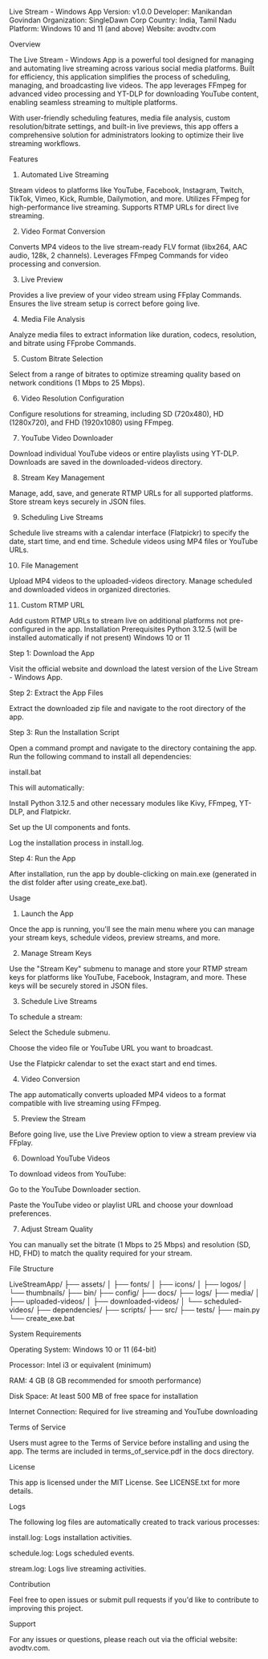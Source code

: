 Live Stream - Windows App
Version: v1.0.0
Developer: Manikandan Govindan
Organization: SingleDawn Corp
Country: India, Tamil Nadu
Platform: Windows 10 and 11 (and above)
Website: avodtv.com

Overview

The Live Stream - Windows App is a powerful tool designed for managing and automating live streaming across various social media platforms. Built for efficiency, this application simplifies the process of scheduling, managing, and broadcasting live videos. The app leverages FFmpeg for advanced video processing and YT-DLP for downloading YouTube content, enabling seamless streaming to multiple platforms.

With user-friendly scheduling features, media file analysis, custom resolution/bitrate settings, and built-in live previews, this app offers a comprehensive solution for administrators looking to optimize their live streaming workflows.

Features

1. Automated Live Streaming

Stream videos to platforms like YouTube, Facebook, Instagram, Twitch, TikTok, Vimeo, Kick, Rumble, Dailymotion, and more.
Utilizes FFmpeg for high-performance live streaming.
Supports RTMP URLs for direct live streaming.

2. Video Format Conversion

Converts MP4 videos to the live stream-ready FLV format (libx264, AAC audio, 128k, 2 channels).
Leverages FFmpeg Commands for video processing and conversion.

3. Live Preview

Provides a live preview of your video stream using FFplay Commands.
Ensures the live stream setup is correct before going live.

4. Media File Analysis

Analyze media files to extract information like duration, codecs, resolution, and bitrate using FFprobe Commands.

5. Custom Bitrate Selection

Select from a range of bitrates to optimize streaming quality based on network conditions (1 Mbps to 25 Mbps).

6. Video Resolution Configuration

Configure resolutions for streaming, including SD (720x480), HD (1280x720), and FHD (1920x1080) using FFmpeg.

7. YouTube Video Downloader

Download individual YouTube videos or entire playlists using YT-DLP.
Downloads are saved in the downloaded-videos directory.

8. Stream Key Management

Manage, add, save, and generate RTMP URLs for all supported platforms.
Store stream keys securely in JSON files.

9. Scheduling Live Streams

Schedule live streams with a calendar interface (Flatpickr) to specify the date, start time, and end time.
Schedule videos using MP4 files or YouTube URLs.

10. File Management

Upload MP4 videos to the uploaded-videos directory.
Manage scheduled and downloaded videos in organized directories.

11. Custom RTMP URL

Add custom RTMP URLs to stream live on additional platforms not pre-configured in the app.
Installation
Prerequisites
Python 3.12.5 (will be installed automatically if not present)
Windows 10 or 11

Step 1: Download the App

Visit the official website and download the latest version of the Live Stream - Windows App.

Step 2: Extract the App Files

Extract the downloaded zip file and navigate to the root directory of the app.

Step 3: Run the Installation Script

Open a command prompt and navigate to the directory containing the app. Run the following command to install all dependencies:

install.bat

This will automatically:

Install Python 3.12.5 and other necessary modules like Kivy, FFmpeg, YT-DLP, and Flatpickr.

Set up the UI components and fonts.

Log the installation process in install.log.

Step 4: Run the App

After installation, run the app by double-clicking on main.exe (generated in the dist folder after using create_exe.bat).

Usage

1. Launch the App

Once the app is running, you'll see the main menu where you can manage your stream keys, schedule videos, preview streams, and more.

2. Manage Stream Keys

Use the "Stream Key" submenu to manage and store your RTMP stream keys for platforms like YouTube, Facebook, Instagram, and more. These keys will be securely stored in JSON files.

3. Schedule Live Streams

To schedule a stream:

Select the Schedule submenu.

Choose the video file or YouTube URL you want to broadcast.

Use the Flatpickr calendar to set the exact start and end times.

4. Video Conversion

The app automatically converts uploaded MP4 videos to a format compatible with live streaming using FFmpeg.

5. Preview the Stream

Before going live, use the Live Preview option to view a stream preview via FFplay.

6. Download YouTube Videos

To download videos from YouTube:

Go to the YouTube Downloader section.

Paste the YouTube video or playlist URL and choose your download preferences.

7. Adjust Stream Quality

You can manually set the bitrate (1 Mbps to 25 Mbps) and resolution (SD, HD, FHD) to match the quality required for your stream.

File Structure

LiveStreamApp/
├── assets/
│   ├── fonts/
│   ├── icons/
│   ├── logos/
│   └── thumbnails/
├── bin/
├── config/
├── docs/
├── logs/
├── media/
│   ├── uploaded-videos/
│   ├── downloaded-videos/
│   └── scheduled-videos/
├── dependencies/
├── scripts/
├── src/
├── tests/
├── main.py
└── create_exe.bat

System Requirements

Operating System: Windows 10 or 11 (64-bit)

Processor: Intel i3 or equivalent (minimum)

RAM: 4 GB (8 GB recommended for smooth performance)

Disk Space: At least 500 MB of free space for installation

Internet Connection: Required for live streaming and YouTube downloading

Terms of Service

Users must agree to the Terms of Service before installing and using the app. The terms are included in terms_of_service.pdf in the docs directory.

License

This app is licensed under the MIT License. See LICENSE.txt for more details.

Logs

The following log files are automatically created to track various processes:

install.log: Logs installation activities.

schedule.log: Logs scheduled events.

stream.log: Logs live streaming activities.

Contribution

Feel free to open issues or submit pull requests if you'd like to contribute to improving this project.

Support

For any issues or questions, please reach out via the official website: avodtv.com.